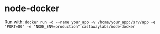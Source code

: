 node-docker
===========

Run with: `docker run -d --name your_app -v /home/your_app:/srv/app -e "PORT=80" -e "NODE_ENV=production" castawaylabs/node-docker`
